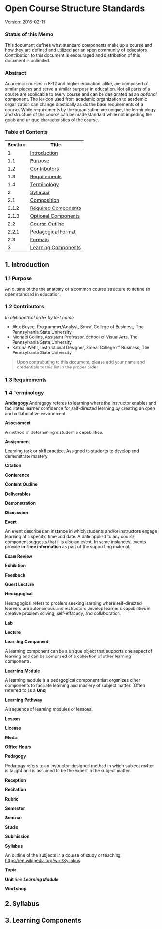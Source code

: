 # Open Course Structure Standards
Version: 2016-02-15

### Status of this Memo
This document defines what standard components make up a course and how they are defined and utilized per an open community of educators. Contribution to this document is encouraged and distribution of this document is unlimited.

### Abstract
Academic courses in K-12 and higher education, alike, are composed of similar pieces and serve a similar purpose in education. Not all parts of a course are applicable to every course and can be designated as an *optional* component. The lexicon used from academic organization to academic organization can change drastically as do the base requirements of a course. While requirements by the organization are unique, the terminology and structure of the course can be made standard while not impeding the goals and unique characteristics of the course.

### Table of Contents
| Section | Title |
| --- | --- |
| 1 | [Introduction](#1-introduction) |
| 1.1 | [Purpose](#11-purpose) |
| 1.2 | [Contributors](#12-contributors) |
| 1.3 | [Requirements](#13-requirements) |
| 1.4 | [Terminology](#14-terminology) |
| 2 | [Syllabus](#2-syllabus)
| 2.1 | [Composition](#21-composition) |
| 2.1.2 | [Required Components](#212-required-components)
| 2.1.3 | [Optional Components](#213-optional-components)
| 2.2 | [Course Outline](#22-course-outline) |
| 2.2.1 | [Pedagogical Format](#221-pedagogical-format)
| 2.3 | [Formats](#23-formats) |
| 3 | [Learning Components](#3-learning-components) |


## 1. Introduction

### 1.1 Purpose
An outline of the the anatomy of a common course structure to define an open standard in education.

### 1.2 Contributors
*In alphabetical order by last name*
- Alex Boyce, Programmer/Analyst, Smeal College of Business, The Pennsylvania State University
- Michael Collins, Assistant Professor, School of Visual Arts, The Pennsylvania State University
- Katrina Wehr, Instructional Designer, Smeal College of Business, The Pennsylvania State University

> Upon contrubuting to this document, please add your name and credentials to this list in the proper order

### 1.3 Requirements

### 1.4 Terminology

**Andragogy** 
Andragogy referes to learning where the instructor enables and facilitates learner confidence for self-directed learning by creating an open and collaborative environment.

**Assessment**

A method of determining a student's capabilities.

**Assignment**

Learning task or skill practice. Assigned to students to develop and demonstrate mastery.

**Citation**


**Conference**


**Content Outline**

**Deliverables**

**Demonstration**


**Discussion**


**Event**

An event describes an instance in which students and/or instructors engage learning at a specific time and date. A date applied to any course component suggests that it is also an event. In some instances, events provide **__in-time information__** as part of the supporting material.

**Exam Review**


**Exhibition**


**Feedback**


**Guest Lecture**

**Heutagogical**

Heutagogical refers to problem seeking learning where self-directed learners are autonomous and instructors develop learner's capabilities in creative problem solving, self-effacacy, and collaboration.

**Lab**


**Lecture**


**Learning Component**

A learning component can be a unique object that supports one aspect of learning and can be comprised of a collection of other learning components.

**Learning Module**

A learning module is a pedagogical component that organizes other components to faciliate learning and mastery of subject matter. (Often referred to as a **Unit**)

**Learning Pathway**

A sequence of learning modules or lessons.

**Lesson**


**License**


**Media**


**Office Hours**


**Pedagogy**

Pedagogy refers to an instructor-designed method in which subject matter is taught and is assumed to be the expert in the subject matter. 

**Reception**


**Recitation**


**Rubric**

**Semester**

**Seminar**


**Studio**


**Submission**


**Syllabus**

An outline of the subjects in a course of study or teaching. https://en.wikipedia.org/wiki/Syllabus

**Topic**


**Unit**
_See **Learning Module**_

**Workshop**

## 2. Syllabus

## 3. Learning Components
